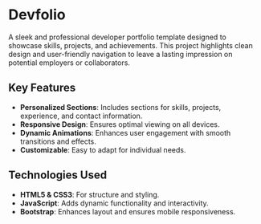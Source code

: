 # Devfolio

A sleek and professional developer portfolio template designed to showcase skills, projects, and achievements. This project highlights clean design and user-friendly navigation to leave a lasting impression on potential employers or collaborators.

## Key Features

- **Personalized Sections**: Includes sections for skills, projects, experience, and contact information.
- **Responsive Design**: Ensures optimal viewing on all devices.
- **Dynamic Animations**: Enhances user engagement with smooth transitions and effects.
- **Customizable**: Easy to adapt for individual needs.

## Technologies Used

- **HTML5 & CSS3**: For structure and styling.
- **JavaScript**: Adds dynamic functionality and interactivity.
- **Bootstrap**: Enhances layout and ensures mobile responsiveness.

